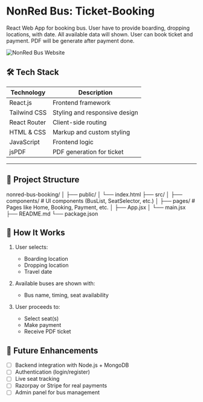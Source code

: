 # NonRed Bus: Ticket-Booking
React Web App for booking bus. User have to provide boarding, dropping locations, with date. All available data will shown. User can book ticket and payment. PDF will be generate after payment done.

![NonRed Bus Website](https://res.cloudinary.com/gafrfdasdx/image/upload/v1618489835/portfolio/Completed%20Projects/NonRedBus_iphalz.png)

## 🛠️ Tech Stack

| Technology     | Description                    |
|----------------|--------------------------------|
| React.js       | Frontend framework             |
| Tailwind CSS   | Styling and responsive design  |
| React Router   | Client-side routing            |
| HTML & CSS     | Markup and custom styling      |
| JavaScript     | Frontend logic                 |
| jsPDF          | PDF generation for ticket      |

---

## 📁 Project Structure

nonred-bus-booking/
│
├── public/
│ └── index.html
├── src/
│ ├── components/ # UI components (BusList, SeatSelector, etc.)
│ ├── pages/ # Pages like Home, Booking, Payment, etc.
│ ├── App.jsx
│ └── main.jsx
├── README.md
└── package.json

## 🧪 How It Works

1. User selects:
   - Boarding location
   - Dropping location
   - Travel date

2. Available buses are shown with:
   - Bus name, timing, seat availability

3. User proceeds to:
   - Select seat(s)
   - Make payment
   - Receive PDF ticket

## 📌 Future Enhancements

- [ ] Backend integration with Node.js + MongoDB
- [ ] Authentication (login/register)
- [ ] Live seat tracking
- [ ] Razorpay or Stripe for real payments
- [ ] Admin panel for bus management
